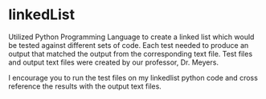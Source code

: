 # linkedList
Utilized Python Programming Language to create a linked list which would be tested against different sets of code. Each test needed to produce an output that matched the output from the corresponding text file. Test files and output text files were created by our professor, Dr. Meyers.

I encourage you to run the test files on my linkedlist python code and cross reference the results with the output text files.
